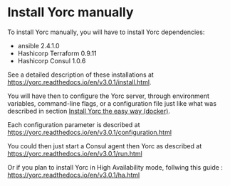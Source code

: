 # Install Yorc manually

To install Yorc manually, you will have to install Yorc dependencies:
  * ansible 2.4.1.0
  * Hashicorp Terraform 0.9.11
  * Hashicorp Consul 1.0.6

See a detailed description of these installations at https://yorc.readthedocs.io/en/v3.0.1/install.html.

You will have then to configure the Yorc server, through environment variables,
command-line flags, or a configuration file just like what was described in 
section [Install Yorc the easy way (docker)](docs/install/install_yorc_docker.md).

Each configuration parameter is described at https://yorc.readthedocs.io/en/v3.0.1/configuration.html

You could then just start a Consul agent then Yorc as described at https://yorc.readthedocs.io/en/v3.0.1/run.html

Or if you plan to install Yorc in High Availability mode, follwing this guide : https://yorc.readthedocs.io/en/v3.0.1/ha.html
